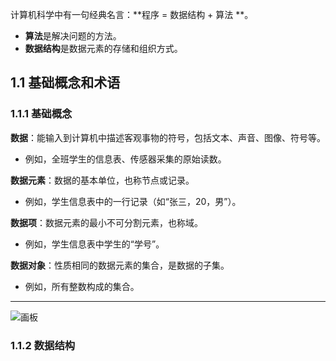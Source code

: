 计算机科学中有一句经典名言：**程序 = 数据结构 + 算法 **。

+ **算法**是解决问题的方法。
+ **数据结构**是数据元素的存储和组织方式。

## 1.1 基础概念和术语
### 1.1.1 基础概念
**数据**：能输入到计算机中描述客观事物的符号，包括文本、声音、图像、符号等。

+ 例如，全班学生的信息表、传感器采集的原始读数。

**数据元素**：数据的基本单位，也称节点或记录。

+ 例如，学生信息表中的一行记录（如“张三，20，男”）。

**数据项**：数据元素的最小不可分割元素，也称域。

+ 例如，学生信息表中学生的“学号”。

**数据对象**：性质相同的数据元素的集合，是数据的子集。

+ 例如，所有整数构成的集合。

---

![画板](https://cdn.nlark.com/yuque/0/2025/jpeg/28137921/1750142090135-557f9b01-ccfc-4e9e-9f53-0f2dc4cab665.jpeg)

### 1.1.2 数据结构




